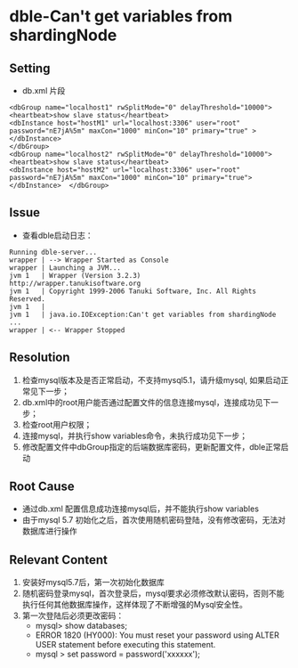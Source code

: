 # dble-Can't get variables from shardingNode

## Setting



- db.xml 片段

```
<dbGroup name="localhost1" rwSplitMode="0" delayThreshold="10000">
<heartbeat>show slave status</heartbeat>
<dbInstance host="hostM1" url="localhost:3306" user="root"  password="nE7jA%5m" maxCon="1000" minCon="10" primary="true" >  </dbInstance>
</dbGroup>
<dbGroup name="localhost2" rwSplitMode="0" delayThreshold="10000">
<heartbeat>show slave status</heartbeat>
<dbInstance host="hostM2" url="localhost:3306" user="root"  password="nE7jA%5m" maxCon="1000" minCon="10" primary="true">  </dbInstance>  </dbGroup>
```

## Issue

- 查看dble启动日志：

```
Running dble-server...
wrapper | --> Wrapper Started as Console
wrapper | Launching a JVM...
jvm 1   | Wrapper (Version 3.2.3)
http://wrapper.tanukisoftware.org
jvm 1   | Copyright 1999-2006 Tanuki Software, Inc. All Rights Reserved.
jvm 1   |
jvm 1   | java.io.IOException:Can't get variables from shardingNode  ...
wrapper | <-- Wrapper Stopped
```

## Resolution

1. 检查mysql版本及是否正常启动，不支持mysql5.1，请升级mysql, 如果启动正常见下一步；
2. db.xml中的root用户能否通过配置文件的信息连接mysql，连接成功见下一步；
3. 检查root用户权限；
4. 连接mysql，并执行show variables命令，未执行成功见下一步；
5. 修改配置文件中dbGroup指定的后端数据库密码，更新配置文件，dble正常启动

## Root Cause

- 通过db.xml 配置信息成功连接mysql后，并不能执行show variables
- 由于mysql 5.7 初始化之后，首次使用随机密码登陆，没有修改密码，无法对数据库进行操作

## Relevant Content

1. 安装好mysql5.7后，第一次初始化数据库
2. 随机密码登录mysql，首次登录后，mysql要求必须修改默认密码，否则不能执行任何其他数据库操作，这样体现了不断增强的Mysql安全性。
3. 第一次登陆后必须更改密码：
	- mysql> show databases;
	- ERROR 1820 (HY000): You must reset your password using ALTER USER statement before executing this statement.
	- mysql > set password = password('xxxxxx');
